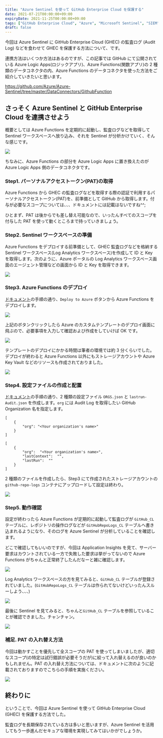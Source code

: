 ```yaml
---
title: "Azure Sentinel を使って GitHub Enterprise Cloud を保護する"
date: 2021-07-21T00:00:00+09:00
expiryDate: 2021-11-25T00:00:00+09:00
tags: ["GitHub Enterprise Cloud", "Azure", "Microsoft Sentinel", "SIEM"]
draft: false
---
```


今回は Azure Sentinel に GitHub Enterprise Cloud (GHEC) の監査ログ (Audit Log) などを食わせて GHEC を保護する方法について、です。

連携方法はいくつか方法はあるのですが、この記事では GitHub にて公開されている Azure Logic Apps(ロジックアプリ)、Azure Functions(関数アプリ)の 2 種類のデータコネクタの内、Azure Functions のデータコネクタを使った方法をご紹介していきたいと思います。

https://github.com/Azure/Azure-Sentinel/tree/master/DataConnectors/GithubFunction

## さっそく Azure Sentinel と GitHub Enterprise Cloud を連携させよう

概要としては Azure Functions を定期的に起動し、監査ログなどを取得して Sentinel ワークスペースへ放り込み、それを Sentinel が分析かけていく、そんな感じです。

![](images/image1.drawio.png)

ちなみに、Azure Functions の部分を Azure Logic Apps に置き換えたのが Azure Logic Apps 側のデータコネクタです。

### Step1. パーソナルアクセストークン(PAT)の取得

Azure Functions から GHEC の監査ログなどを取得する際の認証で利用するパーソナルアクセストークン(PAT)を、前準備として GitHub から取得します。付与が必要なスコープについては、、、ドキュメントには記載はないですね^^;

ひとまず、PAT は後からでも差し替え可能なので、いったんすべてのスコープを付与した PAT を使って動くところまで持っていきましょう。

### Step2. Sentinel ワークスペースの準備

Azure Functions をデプロイする前準備として、GHEC 監査ログなどを格納する Sentinel ワークスペース(Log Analytics ワークスペース)を作成して ID と Key を取得します。次のように、Azure ポータルの Log Analytics ワークスペース画面のエージェント管理などの画面から ID と Key を取得できます。

![](images/sentinel-workspace.png)

### Step3. Azure Functions のデプロイ

[ドキュメント](https://github.com/Azure/Azure-Sentinel/tree/master/DataConnectors/GithubFunction)の手順の通り、`Deploy to Azure` ボタンから Azure Functions をデプロイします。

![](images/configuration-steps-deploy-functions.png)

上記のボタンクリックしたら Azure のカスタムテンプレートのデプロイ画面に飛ぶので、必要事項を入力して確認および作成をしていけば OK です。

![](images/custom-deploy-ui.png)

テンプレートのデプロイにかかる時間は筆者の環境では約 3 分くらいでした。デプロイが終わると Azure Functions 以外にもストレージアカウントや Azure Key Vault などのリソースも作成されておりました。

![](images/resource-list.png)

### Step4. 設定ファイルの作成と配置

[ドキュメント](https://github.com/Azure/Azure-Sentinel/tree/master/DataConnectors/GithubFunction)の手順の通り、2 種類の設定ファイル `ORGS.json` と `lastrun-Audit.json` を作成します。`org` には Audit Log を取得したい GitHub Organization 名を指定します。

```json:ORGS.json（サンプル）
[
    {
        "org": "<Your organization's name>"
    }
]
```

```json:lastrun-Audit.json（サンプル）
[
    {
        "org":  "<Your organization's name>",
        "lastContext":  "",
        "lastRun":  ""
    }
]
```

2 種類のファイルを作成したら、Step3 にて作成されたストレージアカウントの `github-repo-logs` コンテナにアップロードして設定は終わり。

![](images/github-repo-logs.png)

### Step5. 動作確認

設定が終わったら Azure Functions が定期的に起動して監査ログが `GitHub_CL` テーブルに、レポジトリの操作ログなどが `GitHubRepoLogs_CL` テーブルへ書き込まれるようになり、そのログを Azure Sentinel が分析していることを確認します。

どこで確認してもいいのですが、今回は Application Insights を見て、サーバー要求はカウントされている一方で失敗した要求は挙がってないので Azure Functions がちゃんと正常終了したんだなーと雑に確認します。

![](images/application-insights.png)

Log Analytics ワークスペースの方を見てみると、`GitHub_CL` テーブルが登録されていました。(`GitHubRepoLogs_CL` テーブルは作られてないけどいったんスルーしよう、、、)

![](images/loganalytics-workspace.png)

最後に Sentinel を見てみると、ちゃんと`GitHub_CL` テーブルを参照していることが確認できました。チャンチャン。

![](images/sentinel.png)

### 補足. PAT の入れ替え方法

今回は動かすことを優先して全スコープの PAT を使ってしまいましたが、適切なスコープ(の特定は試行錯誤が必要そうだが)に絞って入れ替えるのが良いのかもしれません。PAT の入れ替え方法については、ドキュメントに次のように記載されておりますのでこちらの手順を実施ください。

![](images/change-pat.png)

## 終わりに

ということで、今回は Azure Sentinel を使って GitHub Enterprise Cloud (GHEC) を保護する方法でした。

監査ログを長期保存されている方は多いと思いますが、Azure Sentinel を活用してもう一歩進んだセキュアな環境を実現してみてはいかがでしょうか。